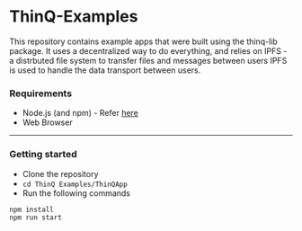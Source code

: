 # ThinQ-Examples
This repository contains example apps that were built using the thinq-lib package. It uses a decentralized way to do everything, and relies on IPFS - a distrbuted file system to transfer files and messages between users
IPFS is used to handle the data transport between users.  
### Requirements
- Node.js (and npm) - Refer [here](https://nodejs.org/en/download/)
- Web Browser
--------
### Getting started
- Clone the repository
- `cd ThinQ Examples/ThinQApp`
- Run the following commands
```
npm install
npm run start
```